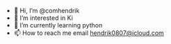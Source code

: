 - 👋 Hi, I’m @comhendrik
- 👀 I’m interested in Ki
- 🌱 I’m currently learning python
- 📫 How to reach me email hendrik0807@icloud.com

<!---
comhendrik/comhendrik is a ✨ special ✨ repository because its `README.md` (this file) appears on your GitHub profile.
You can click the Preview link to take a look at your changes.
--->
